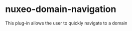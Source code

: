 nuxeo-domain-navigation
=======================

This plug-in allows the user to quickly navigate to a domain